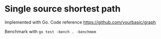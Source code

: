 Single source shortest path
====
Implemented with Go. Code reference https://github.com/yourbasic/graph

Benchmark with `go test -bench . -benchmem`